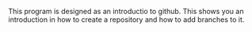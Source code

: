 This program is designed as an introductio to github. This shows you an introduction in how to create a repository and how to add branches to it. 
